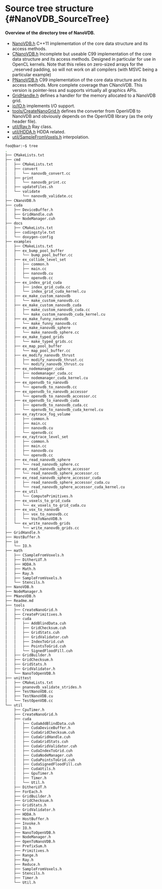 # Source tree structure {#NanoVDB_SourceTree}

#### Overview of the directory tree of NanoVDB.

* [NanoVDB.h](https://github.com/AcademySoftwareFoundation/openvdb/blob/master/nanovdb/nanovdb/NanoVDB.h) C++11 implementation of the core data structure and its access methods.
* [CNanoVDB.h](https://github.com/AcademySoftwareFoundation/openvdb/blob/master/nanovdb/nanovdb/CNanoVDB.h) Incomplete but useable C99 implementation of the core data structure and its access methods.  Designed in particular for use in OpenCL kernels.  Note that this relies on zero-sized arrays for the _reserved padding, so will not work on all compilers (with MSVC being a particular example)
* [PNanoVDB.h](https://github.com/AcademySoftwareFoundation/openvdb/blob/master/nanovdb/nanovdb/PNanoVDB.h) C99 implementation of the core data structure and its access methods. More complete coverage than CNanoVDB.  This version is pointer-less and supports virtually all graphics APIs.
* [GridHandle.h](https://github.com/AcademySoftwareFoundation/openvdb/blob/master/nanovdb/nanovdb/GridHandle.h) defines a handler for the memory allocated to a NanoVDB grid.
* [io/IO.h](https://github.com/AcademySoftwareFoundation/openvdb/blob/master/nanovdb/nanovdb/io/IO.h) implements I/O support.
* [tools/CreateNanoGrid.h](https://github.com/AcademySoftwareFoundation/openvdb/blob/master/nanovdb/nanovdb/tools/CreateNanoGrid.h) defines the converter from OpenVDB to NanoVDB and obviously depends on the OpenVDB library (as the only header file).
* [util/Ray.h](https://github.com/AcademySoftwareFoundation/openvdb/blob/master/nanovdb/nanovdb/util/Ray.h) Ray class.
* [util/HDDA.h](https://github.com/AcademySoftwareFoundation/openvdb/blob/master/nanovdb/nanovdb/util/HDDA.h) HDDA related.
* [util/SampleFromVoxels.h](https://github.com/AcademySoftwareFoundation/openvdb/blob/master/nanovdb/nanovdb/util/SampleFromVoxels.h) interpolation.

```bash
foo@bar:~$ tree
.
├── CMakeLists.txt
├── cmd
│   ├── CMakeLists.txt
│   ├── convert
│   │   └── nanovdb_convert.cc
│   ├── print
│   │   └── nanovdb_print.cc
│   ├── updateFiles.sh
│   └── validate
│       └── nanovdb_validate.cc
├── CNanoVDB.h
├── cuda
│   ├── DeviceBuffer.h
│   ├── GridHandle.cuh
│   └── NodeManager.cuh
├── docs
│   ├── CMakeLists.txt
│   ├── codingstyle.txt
│   └── doxygen-config
├── examples
│   ├── CMakeLists.txt
│   ├── ex_bump_pool_buffer
│   │   └── bump_pool_buffer.cc
│   ├── ex_collide_level_set
│   │   ├── common.h
│   │   ├── main.cc
│   │   ├── nanovdb.cu
│   │   └── openvdb.cc
│   ├── ex_index_grid_cuda
│   │   ├── index_grid_cuda.cc
│   │   └── index_grid_cuda_kernel.cu
│   ├── ex_make_custom_nanovdb
│   │   └── make_custom_nanovdb.cc
│   ├── ex_make_custom_nanovdb_cuda
│   │   ├── make_custom_nanovdb_cuda.cc
│   │   └── make_custom_nanovdb_cuda_kernel.cu
│   ├── ex_make_funny_nanovdb
│   │   └── make_funny_nanovdb.cc
│   ├── ex_make_nanovdb_sphere
│   │   └── make_nanovdb_sphere.cc
│   ├── ex_make_typed_grids
│   │   └── make_typed_grids.cc
│   ├── ex_map_pool_buffer
│   │   └── map_pool_buffer.cc
│   ├── ex_modify_nanovdb_thrust
│   │   ├── modify_nanovdb_thrust.cc
│   │   └── modify_nanovdb_thrust.cu
│   ├── ex_nodemanager_cuda
│   │   ├── nodemanager_cuda.cc
│   │   └── nodemanager_cuda_kernel.cu
│   ├── ex_openvdb_to_nanovdb
│   │   └── openvdb_to_nanovdb.cc
│   ├── ex_openvdb_to_nanovdb_accessor
│   │   └── openvdb_to_nanovdb_accessor.cc
│   ├── ex_openvdb_to_nanovdb_cuda
│   │   ├── openvdb_to_nanovdb_cuda.cc
│   │   └── openvdb_to_nanovdb_cuda_kernel.cu
│   ├── ex_raytrace_fog_volume
│   │   ├── common.h
│   │   ├── main.cc
│   │   ├── nanovdb.cu
│   │   └── openvdb.cc
│   ├── ex_raytrace_level_set
│   │   ├── common.h
│   │   ├── main.cc
│   │   ├── nanovdb.cu
│   │   └── openvdb.cc
│   ├── ex_read_nanovdb_sphere
│   │   └── read_nanovdb_sphere.cc
│   ├── ex_read_nanovdb_sphere_accessor
│   │   └── read_nanovdb_sphere_accessor.cc
│   ├── ex_read_nanovdb_sphere_accessor_cuda
│   │   ├── read_nanovdb_sphere_accessor_cuda.cu
│   │   └── read_nanovdb_sphere_accessor_cuda_kernel.cu
│   ├── ex_util
│   │   └── ComputePrimitives.h
│   ├── ex_voxels_to_grid_cuda
│   │   └── ex_voxels_to_grid_cuda.cu
│   ├── ex_vox_to_nanovdb
│   │   ├── vox_to_nanovdb.cc
│   │   └── VoxToNanoVDB.h
│   └── ex_write_nanovdb_grids
│       └── write_nanovdb_grids.cc
├── GridHandle.h
├── HostBuffer.h
├── io
│   └── IO.h
├── math
│   ├── CSampleFromVoxels.h
│   ├── DitherLUT.h
│   ├── HDDA.h
│   ├── Math.h
│   ├── Ray.h
│   ├── SampleFromVoxels.h
│   └── Stencils.h
├── NanoVDB.h
├── NodeManager.h
├── PNanoVDB.h
├── Readme.md
├── tools
│   ├── CreateNanoGrid.h
│   ├── CreatePrimitives.h
│   ├── cuda
│   │   ├── AddBlindData.cuh
│   │   ├── GridChecksum.cuh
│   │   ├── GridStats.cuh
│   │   ├── GridValidator.cuh
│   │   ├── IndexToGrid.cuh
│   │   ├── PointsToGrid.cuh
│   │   └── SignedFloodFill.cuh
│   ├── GridBuilder.h
│   ├── GridChecksum.h
│   ├── GridStats.h
│   ├── GridValidator.h
│   └── NanoToOpenVDB.h
├── unittest
│   ├── CMakeLists.txt
│   ├── pnanovdb_validate_strides.h
│   ├── TestNanoVDB.cc
│   ├── TestNanoVDB.cu
│   └── TestOpenVDB.cc
└── util
    ├── CpuTimer.h
    ├── CreateNanoGrid.h
    ├── cuda
    │   ├── CudaAddBlindData.cuh
    │   ├── CudaDeviceBuffer.h
    │   ├── CudaGridChecksum.cuh
    │   ├── CudaGridHandle.cuh
    │   ├── CudaGridStats.cuh
    │   ├── CudaGridValidator.cuh
    │   ├── CudaIndexToGrid.cuh
    │   ├── CudaNodeManager.cuh
    │   ├── CudaPointsToGrid.cuh
    │   ├── CudaSignedFloodFill.cuh
    │   ├── CudaUtils.h
    │   ├── GpuTimer.h
    │   ├── Timer.h
    │   └── Util.h
    ├── DitherLUT.h
    ├── ForEach.h
    ├── GridBuilder.h
    ├── GridChecksum.h
    ├── GridStats.h
    ├── GridValidator.h
    ├── HDDA.h
    ├── HostBuffer.h
    ├── Invoke.h
    ├── IO.h
    ├── NanoToOpenVDB.h
    ├── NodeManager.h
    ├── OpenToNanoVDB.h
    ├── PrefixSum.h
    ├── Primitives.h
    ├── Range.h
    ├── Ray.h
    ├── Reduce.h
    ├── SampleFromVoxels.h
    ├── Stencils.h
    ├── Timer.h
    └── Util.h